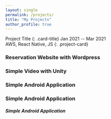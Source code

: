 ```yaml
---
layout: single
permalink: /projects/
title: "My Projects"
author_profile: true
---
```


Project Title 
{: .card-title}
Jan 2021 -- Mar 2021<br>
AWS, React Native, JS
{: .project-card}

### Reservation Website with Wordpress
### Simple Video with Unity
### Simple Android Application
### Simple Android Application
##### Simple Android Application

<style>
    .card-title{font-weight:400; font-size:25px !important}
    .project-card{height: 200px; width:80%; box-sizing:content-box; border:solid 2px; border-radius:30px; color:#606060; padding:3%;}
</style>